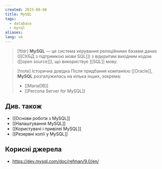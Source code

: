 ```yaml
---
created: 2025-08-06
title: MySQL
tags:
  - database
  - mysql
aliases: 
lang: uk
---
```


> [!tldr]
> **MySQL** — це система керування реляційними базами даних ([[СКБД з підтримкою мови SQL]]) з відкритим вихідним кодом ([[open source]]), що використвує [[SQL]] мову.


> [!note] Історична довідка
> Після придбання компанією [[Oracle]], **MySQL** розгалужилась на кілька інших, зокрема:
> - [[MariaDB]]
> - [[Percona Server for MySQL]]

## Див. також

- [[Основи роботи з MySQL]]
- [[Налаштування MySQL]]
- [[Користувачі і привілеї MySQL]]
- [[Резервні копії у MySQL]]

## Корисні джерела

- https://dev.mysql.com/doc/refman/9.0/en/
